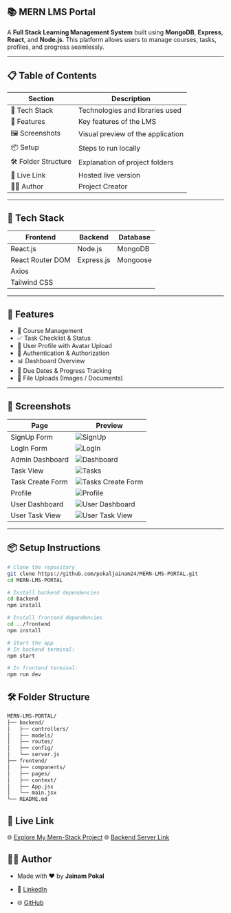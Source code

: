 ## 📚 MERN LMS Portal

A **Full Stack Learning Management System** built using **MongoDB**, **Express**, **React**, and **Node.js**. This platform allows users to manage courses, tasks, profiles, and progress seamlessly.

---

## 📋 Table of Contents

| Section        | Description                                      |
|----------------|--------------------------------------------------|
| 🔧 Tech Stack  | Technologies and libraries used                  |
| 🚀 Features    | Key features of the LMS                          |
| 🖼️ Screenshots | Visual preview of the application                |
| 📦 Setup       | Steps to run locally                             |
| 🛠️ Folder Structure | Explanation of project folders            |
| 🔗 Live Link   | Hosted live version                              |
| 🙋‍♂️ Author     | Project Creator                                 |

---

## 🔧 Tech Stack

| Frontend             | Backend            | Database    |
|----------------------|--------------------|-------------|
| React.js             | Node.js            | MongoDB     |
| React Router DOM     | Express.js         | Mongoose    |
| Axios                |                    |             |
| Tailwind CSS         |                    |             |

---

## 🚀 Features

- 📘 Course Management
- ✅ Task Checklist & Status
- 👤 User Profile with Avatar Upload
- 🔐 Authentication & Authorization
- 📊 Dashboard Overview
- 📅 Due Dates & Progress Tracking
- 📁 File Uploads (Images / Documents)

---

## 📸 Screenshots

| Page               | Preview                                                                 |
|--------------------|-------------------------------------------------------------------------|
| SignUp Form        | ![SignUp](https://github.com/user-attachments/assets/75ac00d0-278e-4590-9a34-097c639ebcf0) |
| LogIn Form         | ![LogIn](https://github.com/user-attachments/assets/9094fd9b-b82c-463b-91a9-73d86cd14caf) |
| Admin Dashboard    | ![Dashboard](https://github.com/user-attachments/assets/9047d677-ebe8-4786-8647-4763f6b4bbe4) |
| Task View          | ![Tasks](https://github.com/user-attachments/assets/efb643f9-c806-43ec-98ab-ee445f4d418e) |
| Task Create Form   | ![Tasks Create Form](https://github.com/user-attachments/assets/068ad1f7-845a-4ec2-bdab-3bc7a7ee0963) |
| Profile            | ![Profile](https://github.com/user-attachments/assets/416a0637-4bcd-4c78-8090-21b9c444f02d) |
| User Dashboard     | ![User Dashboard](https://github.com/user-attachments/assets/d2751553-2604-4bcd-8ef2-9221ce77ee00) |
| User Task View     | ![User Task View](https://github.com/user-attachments/assets/98772032-2c0e-4ab9-b7ec-18f5bf1dbc7d) |

---

## 📦 Setup Instructions

```bash
# Clone the repository
git clone https://github.com/pokaljainam24/MERN-LMS-PORTAL.git
cd MERN-LMS-PORTAL

# Install backend dependencies
cd backend
npm install

# Install frontend dependencies
cd ../frontend
npm install

# Start the app
# In backend terminal:
npm start

# In frontend terminal:
npm run dev
```

## 🛠️ Folder Structure

```bash
MERN-LMS-PORTAL/
├── backend/
│   ├── controllers/
│   ├── models/
│   ├── routes/
│   ├── config/
│   └── server.js
├── frontend/
│   ├── components/
│   ├── pages/
│   ├── context/
│   ├── App.jsx
│   └── main.jsx
└── README.md
```

## 🔗 Live Link

🌐 [Explore My Mern-Stack Project](https://mern-lms-portal-i6kn.vercel.app/login)
🌐 [Backend Server Link](https://mern-lms-portal.onrender.com)

## 🙋‍♂️ Author

- Made with ❤️ by <strong class='text-info'>Jainam Pokal</strong>

- 💼 [LinkedIn](https://www.linkedin.com/in/jainam-pokal-484413243/)

- 🌐 [GitHub](https://github.com/pokaljainam24/MERN-LMS-PORTAL)

  
